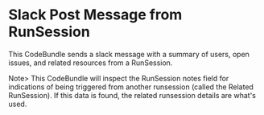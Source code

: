 # Slack Post Message from RunSession
This CodeBundle sends a slack message with a summary of users, open issues, and related resources from a RunSession. 

Note> This CodeBundle will inspect the RunSession notes field for indications of being triggered from another runsession (called the Related RunSession). 
If this data is found, the related runsession details are what's used. 